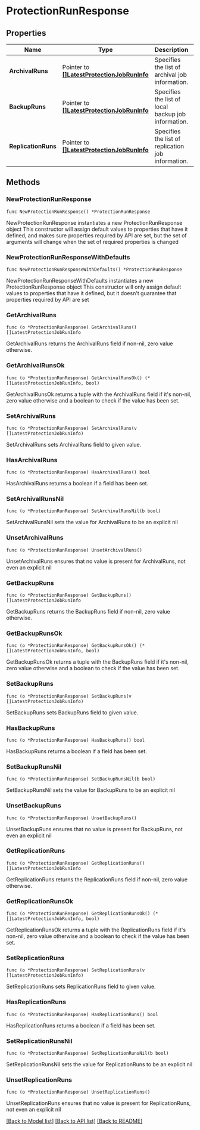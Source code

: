 # ProtectionRunResponse

## Properties

Name | Type | Description | Notes
------------ | ------------- | ------------- | -------------
**ArchivalRuns** | Pointer to [**[]LatestProtectionJobRunInfo**](LatestProtectionJobRunInfo.md) | Specifies the list of archival job information. | [optional] 
**BackupRuns** | Pointer to [**[]LatestProtectionJobRunInfo**](LatestProtectionJobRunInfo.md) | Specifies the list of local backup job information. | [optional] 
**ReplicationRuns** | Pointer to [**[]LatestProtectionJobRunInfo**](LatestProtectionJobRunInfo.md) | Specifies the list of replication job information. | [optional] 

## Methods

### NewProtectionRunResponse

`func NewProtectionRunResponse() *ProtectionRunResponse`

NewProtectionRunResponse instantiates a new ProtectionRunResponse object
This constructor will assign default values to properties that have it defined,
and makes sure properties required by API are set, but the set of arguments
will change when the set of required properties is changed

### NewProtectionRunResponseWithDefaults

`func NewProtectionRunResponseWithDefaults() *ProtectionRunResponse`

NewProtectionRunResponseWithDefaults instantiates a new ProtectionRunResponse object
This constructor will only assign default values to properties that have it defined,
but it doesn't guarantee that properties required by API are set

### GetArchivalRuns

`func (o *ProtectionRunResponse) GetArchivalRuns() []LatestProtectionJobRunInfo`

GetArchivalRuns returns the ArchivalRuns field if non-nil, zero value otherwise.

### GetArchivalRunsOk

`func (o *ProtectionRunResponse) GetArchivalRunsOk() (*[]LatestProtectionJobRunInfo, bool)`

GetArchivalRunsOk returns a tuple with the ArchivalRuns field if it's non-nil, zero value otherwise
and a boolean to check if the value has been set.

### SetArchivalRuns

`func (o *ProtectionRunResponse) SetArchivalRuns(v []LatestProtectionJobRunInfo)`

SetArchivalRuns sets ArchivalRuns field to given value.

### HasArchivalRuns

`func (o *ProtectionRunResponse) HasArchivalRuns() bool`

HasArchivalRuns returns a boolean if a field has been set.

### SetArchivalRunsNil

`func (o *ProtectionRunResponse) SetArchivalRunsNil(b bool)`

 SetArchivalRunsNil sets the value for ArchivalRuns to be an explicit nil

### UnsetArchivalRuns
`func (o *ProtectionRunResponse) UnsetArchivalRuns()`

UnsetArchivalRuns ensures that no value is present for ArchivalRuns, not even an explicit nil
### GetBackupRuns

`func (o *ProtectionRunResponse) GetBackupRuns() []LatestProtectionJobRunInfo`

GetBackupRuns returns the BackupRuns field if non-nil, zero value otherwise.

### GetBackupRunsOk

`func (o *ProtectionRunResponse) GetBackupRunsOk() (*[]LatestProtectionJobRunInfo, bool)`

GetBackupRunsOk returns a tuple with the BackupRuns field if it's non-nil, zero value otherwise
and a boolean to check if the value has been set.

### SetBackupRuns

`func (o *ProtectionRunResponse) SetBackupRuns(v []LatestProtectionJobRunInfo)`

SetBackupRuns sets BackupRuns field to given value.

### HasBackupRuns

`func (o *ProtectionRunResponse) HasBackupRuns() bool`

HasBackupRuns returns a boolean if a field has been set.

### SetBackupRunsNil

`func (o *ProtectionRunResponse) SetBackupRunsNil(b bool)`

 SetBackupRunsNil sets the value for BackupRuns to be an explicit nil

### UnsetBackupRuns
`func (o *ProtectionRunResponse) UnsetBackupRuns()`

UnsetBackupRuns ensures that no value is present for BackupRuns, not even an explicit nil
### GetReplicationRuns

`func (o *ProtectionRunResponse) GetReplicationRuns() []LatestProtectionJobRunInfo`

GetReplicationRuns returns the ReplicationRuns field if non-nil, zero value otherwise.

### GetReplicationRunsOk

`func (o *ProtectionRunResponse) GetReplicationRunsOk() (*[]LatestProtectionJobRunInfo, bool)`

GetReplicationRunsOk returns a tuple with the ReplicationRuns field if it's non-nil, zero value otherwise
and a boolean to check if the value has been set.

### SetReplicationRuns

`func (o *ProtectionRunResponse) SetReplicationRuns(v []LatestProtectionJobRunInfo)`

SetReplicationRuns sets ReplicationRuns field to given value.

### HasReplicationRuns

`func (o *ProtectionRunResponse) HasReplicationRuns() bool`

HasReplicationRuns returns a boolean if a field has been set.

### SetReplicationRunsNil

`func (o *ProtectionRunResponse) SetReplicationRunsNil(b bool)`

 SetReplicationRunsNil sets the value for ReplicationRuns to be an explicit nil

### UnsetReplicationRuns
`func (o *ProtectionRunResponse) UnsetReplicationRuns()`

UnsetReplicationRuns ensures that no value is present for ReplicationRuns, not even an explicit nil

[[Back to Model list]](../README.md#documentation-for-models) [[Back to API list]](../README.md#documentation-for-api-endpoints) [[Back to README]](../README.md)


